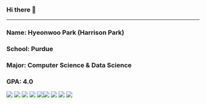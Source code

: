 ### Hi there 👋
---
### Name: Hyeonwoo Park (Harrison Park)
### School: Purdue
### Major: Computer Science & Data Science
### GPA: 4.0

<img src="https://img.shields.io/badge/Python-3776AB?style=flat-square&logo=python&logoColor=white">
<img src="https://img.shields.io/badge/C-A8B9CC?style=flat&logo=C&logoColor=white"/>
<img src="https://img.shields.io/badge/Java-007396?style=flat-square&logo=java&logoColor=white">
<img src="https://img.shields.io/badge/R-276DC3?style=flat-square&logo=r&logoColor=white">
<img src="https://img.shields.io/badge/Linux-FCC624?style=flat-square&logo=Linux&logoColor=white">
​
<img src="https://img.shields.io/badge/Atom-66595C?style=flat-square&logo=Atom&logoColor=white">
<img src="https://img.shields.io/badge/IntelliJ IDEA-000000?style=flat-square&logo=Intellijidea&logoColor=">
<img src="https://img.shields.io/badge/PyCharm-000000?style=flat-square&logo=pycharm&logoColor=white">
<img src="https://img.shields.io/badge/Visual Studio Code-007ACC?style=flat-square&logo=visual studio code&logoColor=white">

<!--
**ryaotuix/ryaotuix** is a ✨ _special_ ✨ repository because its `README.md` (this file) appears on your GitHub profile.

Here are some ideas to get you started:

- 🔭 I’m currently working on ...
- 🌱 I’m currently learning ...
- 👯 I’m looking to collaborate on ...
- 🤔 I’m looking for help with ...
- 💬 Ask me about ...
- 📫 How to reach me: ...
- 😄 Pronouns: ...
- ⚡ Fun fact: ...
-->
